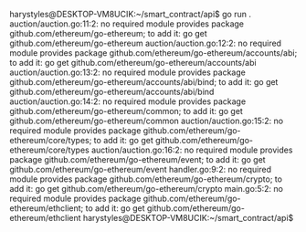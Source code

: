 harystyles@DESKTOP-VM8UCIK:~/smart_contract/api$ go run .
auction/auction.go:11:2: no required module provides package github.com/ethereum/go-ethereum; to add it:
        go get github.com/ethereum/go-ethereum
auction/auction.go:12:2: no required module provides package github.com/ethereum/go-ethereum/accounts/abi; to add it:
        go get github.com/ethereum/go-ethereum/accounts/abi
auction/auction.go:13:2: no required module provides package github.com/ethereum/go-ethereum/accounts/abi/bind; to add it:
        go get github.com/ethereum/go-ethereum/accounts/abi/bind
auction/auction.go:14:2: no required module provides package github.com/ethereum/go-ethereum/common; to add it:
        go get github.com/ethereum/go-ethereum/common
auction/auction.go:15:2: no required module provides package github.com/ethereum/go-ethereum/core/types; to add it:
        go get github.com/ethereum/go-ethereum/core/types
auction/auction.go:16:2: no required module provides package github.com/ethereum/go-ethereum/event; to add it:
        go get github.com/ethereum/go-ethereum/event
handler.go:9:2: no required module provides package github.com/ethereum/go-ethereum/crypto; to add it:
        go get github.com/ethereum/go-ethereum/crypto
main.go:5:2: no required module provides package github.com/ethereum/go-ethereum/ethclient; to add it:
        go get github.com/ethereum/go-ethereum/ethclient
harystyles@DESKTOP-VM8UCIK:~/smart_contract/api$ 